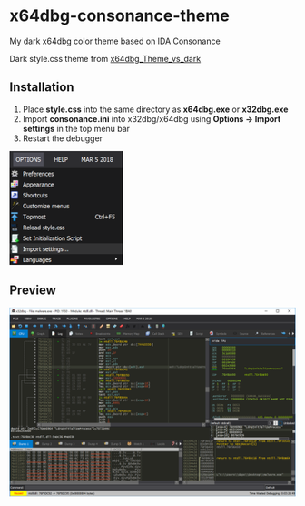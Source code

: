 # x64dbg-consonance-theme
My dark x64dbg color theme based on IDA Consonance

Dark style.css theme from [x64dbg_Theme_vs_dark](https://github.com/Voraka/x64dbg_Theme_vs_dark)

## Installation
1) Place **style.css** into the same directory as **x64dbg.exe** or **x32dbg.exe**
2) Import **consonance.ini** into x32dbg/x64dbg using **Options -> Import settings** in the top menu bar
3) Restart the debugger
<img src="https://github.com/Gbps/x64dbg-consonance-theme/raw/master/options-install.png" width="200" height="200" />

## Preview
![Theme Preview](theme.png)

